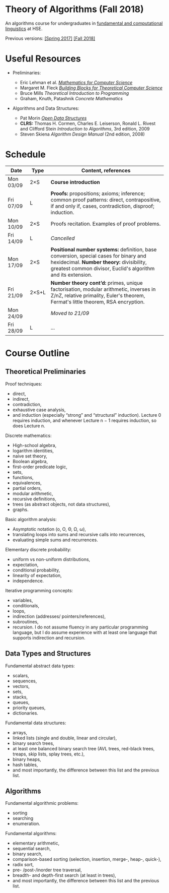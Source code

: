 # Theory of Algorithms (Fall 2018)

An algorithms course for undergraduates in [fundamental and computational linguistics](https://www.hse.ru/en/ba/ling/) at HSE.

Previous versions: [[Spring 2017]](https://github.com/mkuznets/hse-ling-algorithms/tree/2017-spring) [[Fall 2018]](https://github.com/mkuznets/hse-ling-algorithms/tree/2018-spring)

# Useful Resources

* Preliminaries:
  * Eric Lehman et al. *[Mathematics for Computer Science](https://courses.csail.mit.edu/6.042/spring18/mcs.pdf)*
  * Margaret M. Fleck *[Building Blocks for Theoretical Computer Science](http://mfleck.cs.illinois.edu/building-blocks/)*
  * Bruce Mills *Theoretical Introduction to Programming*
  * Graham, Knuth, Patashnik *Concrete Mathematics*

* Algorithms and Data Structures:
  * Pat Morin *[Open Data Structures](http://opendatastructures.org)*
  * **CLRS:** Thomas H. Cormen, Charles E. Leiserson, Ronald L. Rivest and Clifford Stein *Introduction to Algorithms*, 3rd edition, 2009
  * Steven Skiena *Algorithm Design Manual* (2nd edition, 2008)

# Schedule

| Date      	| Type  	| Content, references                                                                                                                                                                           	|
|-----------	|-------	|-----------------------------------------------------------------------------------------------------------------------------------------------------------------------------------------------	|
| Mon 03/09 	| 2×S   	| **Course introduction**                                                                                                                                                                           	|
| Fri 07/09 	| L     	| **Proofs:** propositions; axioms; inference; common proof patterns: direct, contrapositive, if and only if, cases, contradiction, disproof; induction.                                            	|
| Mon 10/09 	| 2×S   	| Proofs recitation. Examples of proof problems.                                                                                                                                                	|
| Fri 14/09 	| L     	| *Cancelled*                                                                                                                                                                                     	|
| Mon 17/09 	| 2×S   	| **Positional number systems:** definition, base conversion, special cases for binary and hexidecimal. **Number theory:** divisibility, greatest common divisor, Euclid's algorithm and its extension. 	|
| Fri 21/09 	| 2×S+L 	| **Number theory cont’d:** primes, unique factorisation, modular arithmetic, inverses in Z/nZ, relative primality, Euler's theorem, Fermat's little theorem, RSA encryption.                       	|
| Mon 24/09 	|       	| *Moved to 21/09*                                                                                                                                                                                	|
| Fri 28/09 	| L     	| ...                                                                                                                                                                                           	|

# Course Outline

## Theoretical Preliminaries

Proof techniques:
* direct,
* indirect,
* contradiction,
* exhaustive case analysis,
* and induction (especially “strong” and “structural” induction).
Lecture 0 requires induction, and whenever Lecture n − 1 requires induction, so does Lecture n.

Discrete mathematics:
* High-school algebra,
* logarithm identities,
* naive set theory,
* Boolean algebra,
* first-order predicate logic,
* sets,
* functions,
* equivalences,
* partial orders,
* modular arithmetic,
* recursive definitions,
* trees (as abstract objects, not data structures),
* graphs.

Basic algorithm analysis:
* Asymptotic notation (o, O, Θ, Ω, ω),
* translating loops into sums and recursive calls into recurrences,
* evaluating simple sums and recurrences.

Elementary discrete probability:
* uniform vs non-uniform distributions,
* expectation,
* conditional probability,
* linearity of expectation,
* independence.

Iterative programming concepts:
* variables,
* conditionals,
* loops,
* indirection (addresses/ pointers/references),
* subroutines,
* recursion.
I do not assume fluency in any particular programming language, but I do assume experience with at least one language that supports indirection and recursion.

## Data Types and Structures

Fundamental abstract data types:
* scalars,
* sequences,
* vectors,
* sets,
* stacks,
* queues,
* priority queues,
* dictionaries.


Fundamental data structures:
* arrays,
* linked lists (single and double, linear and circular),
* binary search trees,
* at least one balanced binary search tree (AVL trees, red-black trees, treaps, skip lists, splay trees, etc.),
* binary heaps,
* hash tables,
* and most importantly, the difference between this list and the previous list.


## Algorithms

Fundamental algorithmic problems:
* sorting
* searching
* enumeration.

Fundamental algorithms:
* elementary arithmetic,
* sequential search,
* binary search,
* comparison-based sorting (selection, insertion, merge-, heap-, quick-),
* radix sort,
* pre- /post-/inorder tree traversal,
* breadth- and depth-first search (at least in trees),
* and most importantly, the difference between this list and the previous list.
